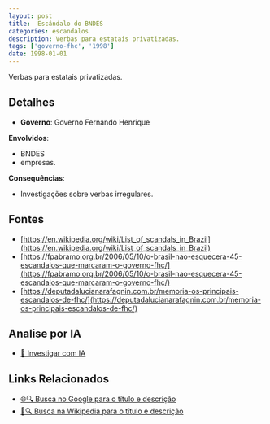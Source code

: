 ```yaml
---
layout: post
title:  Escândalo do BNDES
categories: escandalos
description: Verbas para estatais privatizadas.
tags: ['governo-fhc', '1998']
date: 1998-01-01
---
```


Verbas para estatais privatizadas.

## Detalhes
- **Governo**: Governo Fernando Henrique

**Envolvidos**:
- BNDES
- empresas.


**Consequências**:
- Investigações sobre verbas irregulares.


## Fontes
- [https://en.wikipedia.org/wiki/List_of_scandals_in_Brazil](https://en.wikipedia.org/wiki/List_of_scandals_in_Brazil)
- [https://fpabramo.org.br/2006/05/10/o-brasil-nao-esquecera-45-escandalos-que-marcaram-o-governo-fhc/](https://fpabramo.org.br/2006/05/10/o-brasil-nao-esquecera-45-escandalos-que-marcaram-o-governo-fhc/)
- [https://deputadalucianarafagnin.com.br/memoria-os-principais-escandalos-de-fhc/](https://deputadalucianarafagnin.com.br/memoria-os-principais-escandalos-de-fhc/)


## Analise por IA
- [🤖 Investigar com IA](https://www.perplexity.ai/search?q=Esc%C3%A2ndalo%20do%20BNDES%20Verbas%20para%20estatais%20privatizadas.%20Governo%20Fernando%20Henrique)

## Links Relacionados
- [🌐🔍 Busca no Google para o título e descrição](https://www.google.com/search?q=Esc%C3%A2ndalo%20do%20BNDES%20Verbas%20para%20estatais%20privatizadas.%20Governo%20Fernando%20Henrique)
- [📖🔍 Busca na Wikipedia para o título e descrição](https://pt.wikipedia.org/w/index.php?search=Esc%C3%A2ndalo%20do%20BNDES%20Verbas%20para%20estatais%20privatizadas.%20Governo%20Fernando%20Henrique)

